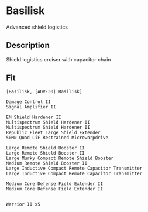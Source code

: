 # Basilisk
Advanced shield logistics

## Description
Shield logistics cruiser with capacitor chain

## Fit
```
[Basilisk, [ADV-30] Basilisk]

Damage Control II
Signal Amplifier II

EM Shield Hardener II
Multispectrum Shield Hardener II
Multispectrum Shield Hardener II
Republic Fleet Large Shield Extender
50MN Quad LiF Restrained Microwarpdrive

Large Remote Shield Booster II
Large Remote Shield Booster II
Large Murky Compact Remote Shield Booster
Medium Remote Shield Booster II
Large Inductive Compact Remote Capacitor Transmitter
Large Inductive Compact Remote Capacitor Transmitter

Medium Core Defense Field Extender II
Medium Core Defense Field Extender II


Warrior II x5
```
